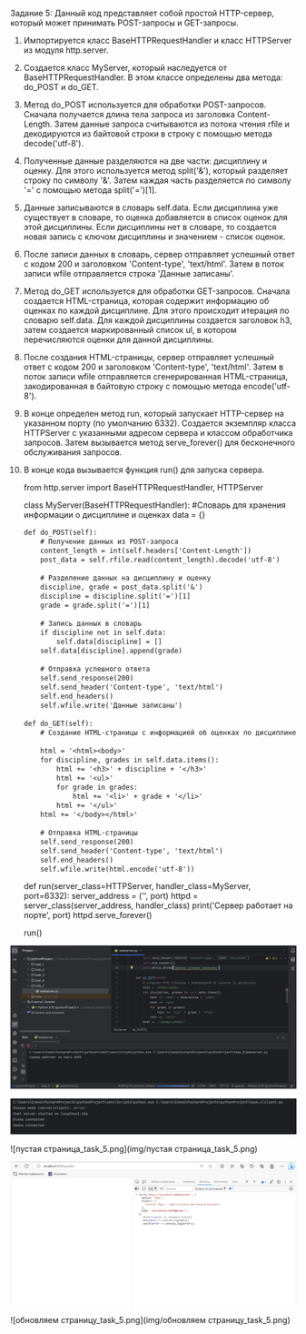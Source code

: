 Задание 5: 
Данный код представляет собой простой HTTP-сервер, который может принимать POST-запросы и GET-запросы. 
1. Импортируется класс BaseHTTPRequestHandler и класс HTTPServer из модуля http.server. 
2. Создается класс MyServer, который наследуется от BaseHTTPRequestHandler. В этом классе определены два метода: do_POST и do_GET. 
3. Метод do_POST используется для обработки POST-запросов. Сначала получается длина тела запроса из заголовка Content-Length. Затем данные запроса считываются из потока
чтения rfile и декодируются из байтовой строки в строку с помощью метода decode('utf-8'). 
4. Полученные данные разделяются на две части: дисциплину и оценку. Для этого используется метод split('&'), который разделяет строку по символу '&'. Затем каждая часть разделяется по символу '=' с помощью метода split('=')[1]. 
5. Данные записываются в словарь self.data. Если дисциплина уже существует в словаре, то оценка добавляется в список оценок для этой дисциплины. Если дисциплины нет в словаре, то создается новая запись с ключом дисциплины и значением - список оценок. 
6. После записи данных в словарь, сервер отправляет успешный ответ с кодом 200 и заголовком 'Content-type', 'text/html'. Затем в поток записи wfile отправляется строка 'Данные записаны'. 
7. Метод do_GET используется для обработки GET-запросов. Сначала создается HTML-страница, которая содержит информацию об оценках по каждой дисциплине. Для этого происходит итерация по словарю self.data. Для каждой дисциплины создается заголовок h3, затем создается маркированный список ul, в котором перечисляются оценки для данной дисциплины. 
8. После создания HTML-страницы, сервер отправляет успешный ответ с кодом 200 и заголовком 'Content-type', 'text/html'. Затем в поток записи wfile отправляется сгенерированная HTML-страница, закодированная в байтовую строку с помощью метода encode('utf-8'). 
9. В конце определен метод run, который запускает HTTP-сервер на указанном порту (по умолчанию 6332). Создается экземпляр класса HTTPServer с указанными адресом сервера и классом обработчика запросов. Затем вызывается метод serve_forever() для бесконечного обслуживания запросов. 
10. В конце кода вызывается функция run() для запуска сервера.


    from http.server import BaseHTTPRequestHandler, HTTPServer
    
    
    class MyServer(BaseHTTPRequestHandler):
      #Словарь для хранения информации о дисциплине и оценках
        data = {}
    
        def do_POST(self):
            # Получение данных из POST-запроса
            content_length = int(self.headers['Content-Length'])
            post_data = self.rfile.read(content_length).decode('utf-8')
    
            # Разделение данных на дисциплину и оценку
            discipline, grade = post_data.split('&')
            discipline = discipline.split('=')[1]
            grade = grade.split('=')[1]
    
            # Запись данных в словарь
            if discipline not in self.data:
                self.data[discipline] = []
            self.data[discipline].append(grade)
    
            # Отправка успешного ответа
            self.send_response(200)
            self.send_header('Content-type', 'text/html')
            self.end_headers()
            self.wfile.write('Данные записаны')
    
        def do_GET(self):
            # Создание HTML-страницы с информацией об оценках по дисциплине
    
            html = '<html><body>'
            for discipline, grades in self.data.items():
                html += '<h3>' + discipline + '</h3>'
                html += '<ul>'
                for grade in grades:
                    html += '<li>' + grade + '</li>'
                html += '</ul>'
            html += '</body></html>'
    
            # Отправка HTML-страницы
            self.send_response(200)
            self.send_header('Content-type', 'text/html')
            self.end_headers()
            self.wfile.write(html.encode('utf-8'))
    
    
    def run(server_class=HTTPServer, handler_class=MyServer, port=6332):
        server_address = ('', port)
        httpd = server_class(server_address, handler_class)
        print('Сервер работает на порте', port)
        httpd.serve_forever()
    
    
    run()

![запуск_сервера_task_5.png](img/запуск_сервера_task_5.png)

![server_5.png](img/server_5.png)

![пустая страница_task_5.png](img/пустая страница_task_5.png)

![ввод_запроса_task_5.png](img/ввод_запроса_task_5.png)

![обновляем страницу_task_5.png](img/обновляем страницу_task_5.png)
